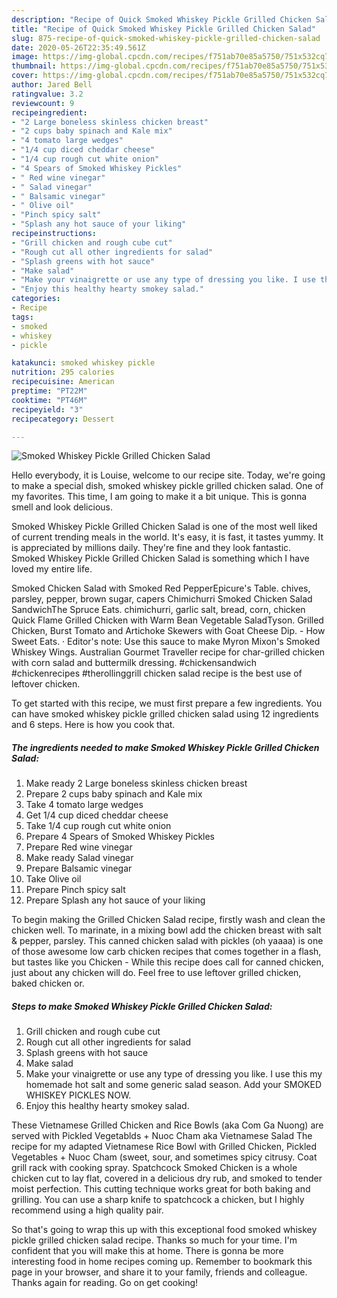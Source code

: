 ```yaml
---
description: "Recipe of Quick Smoked Whiskey Pickle Grilled Chicken Salad"
title: "Recipe of Quick Smoked Whiskey Pickle Grilled Chicken Salad"
slug: 875-recipe-of-quick-smoked-whiskey-pickle-grilled-chicken-salad
date: 2020-05-26T22:35:49.561Z
image: https://img-global.cpcdn.com/recipes/f751ab70e85a5750/751x532cq70/smoked-whiskey-pickle-grilled-chicken-salad-recipe-main-photo.jpg
thumbnail: https://img-global.cpcdn.com/recipes/f751ab70e85a5750/751x532cq70/smoked-whiskey-pickle-grilled-chicken-salad-recipe-main-photo.jpg
cover: https://img-global.cpcdn.com/recipes/f751ab70e85a5750/751x532cq70/smoked-whiskey-pickle-grilled-chicken-salad-recipe-main-photo.jpg
author: Jared Bell
ratingvalue: 3.2
reviewcount: 9
recipeingredient:
- "2 Large boneless skinless chicken breast"
- "2 cups baby spinach and Kale mix"
- "4 tomato large wedges"
- "1/4 cup diced cheddar cheese"
- "1/4 cup rough cut white onion"
- "4 Spears of Smoked Whiskey Pickles"
- " Red wine vinegar"
- " Salad vinegar"
- " Balsamic vinegar"
- " Olive oil"
- "Pinch spicy salt"
- "Splash any hot sauce of your liking"
recipeinstructions:
- "Grill chicken and rough cube cut"
- "Rough cut all other ingredients for salad"
- "Splash greens with hot sauce"
- "Make salad"
- "Make your vinaigrette or use any type of dressing you like. I use this my homemade hot salt and some generic salad season. Add your SMOKED WHISKEY PICKLES NOW."
- "Enjoy this healthy hearty smokey salad."
categories:
- Recipe
tags:
- smoked
- whiskey
- pickle

katakunci: smoked whiskey pickle 
nutrition: 295 calories
recipecuisine: American
preptime: "PT22M"
cooktime: "PT46M"
recipeyield: "3"
recipecategory: Dessert

---
```



![Smoked Whiskey Pickle Grilled Chicken Salad](https://img-global.cpcdn.com/recipes/f751ab70e85a5750/751x532cq70/smoked-whiskey-pickle-grilled-chicken-salad-recipe-main-photo.jpg)

Hello everybody, it is Louise, welcome to our recipe site. Today, we're going to make a special dish, smoked whiskey pickle grilled chicken salad. One of my favorites. This time, I am going to make it a bit unique. This is gonna smell and look delicious.

Smoked Whiskey Pickle Grilled Chicken Salad is one of the most well liked of current trending meals in the world. It's easy, it is fast, it tastes yummy. It is appreciated by millions daily. They're fine and they look fantastic. Smoked Whiskey Pickle Grilled Chicken Salad is something which I have loved my entire life.

Smoked Chicken Salad with Smoked Red PepperEpicure&#39;s Table. chives, parsley, pepper, brown sugar, capers Chimichurri Smoked Chicken Salad SandwichThe Spruce Eats. chimichurri, garlic salt, bread, corn, chicken Quick Flame Grilled Chicken with Warm Bean Vegetable SaladTyson. Grilled Chicken, Burst Tomato and Artichoke Skewers with Goat Cheese Dip. - How Sweet Eats. · Editor&#39;s note: Use this sauce to make Myron Mixon&#39;s Smoked Whiskey Wings. Australian Gourmet Traveller recipe for char-grilled chicken with corn salad and buttermilk dressing. #chickensandwich #chickenrecipes #therollinggrill chicken salad recipe is the best use of leftover chicken.


To get started with this recipe, we must first prepare a few ingredients. You can have smoked whiskey pickle grilled chicken salad using 12 ingredients and 6 steps. Here is how you cook that.

<!--inarticleads1-->

##### The ingredients needed to make Smoked Whiskey Pickle Grilled Chicken Salad:

1. Make ready 2 Large boneless skinless chicken breast
1. Prepare 2 cups baby spinach and Kale mix
1. Take 4 tomato large wedges
1. Get 1/4 cup diced cheddar cheese
1. Take 1/4 cup rough cut white onion
1. Prepare 4 Spears of Smoked Whiskey Pickles
1. Prepare  Red wine vinegar
1. Make ready  Salad vinegar
1. Prepare  Balsamic vinegar
1. Take  Olive oil
1. Prepare Pinch spicy salt
1. Prepare Splash any hot sauce of your liking


To begin making the Grilled Chicken Salad recipe, firstly wash and clean the chicken well. To marinate, in a mixing bowl add the chicken breast with salt &amp; pepper, parsley. This canned chicken salad with pickles (oh yaaaa) is one of those awesome low carb chicken recipes that comes together in a flash, but tastes like you Chicken - While this recipe does call for canned chicken, just about any chicken will do. Feel free to use leftover grilled chicken, baked chicken or. 

<!--inarticleads2-->

##### Steps to make Smoked Whiskey Pickle Grilled Chicken Salad:

1. Grill chicken and rough cube cut
1. Rough cut all other ingredients for salad
1. Splash greens with hot sauce
1. Make salad
1. Make your vinaigrette or use any type of dressing you like. I use this my homemade hot salt and some generic salad season. Add your SMOKED WHISKEY PICKLES NOW.
1. Enjoy this healthy hearty smokey salad.


These Vietnamese Grilled Chicken and Rice Bowls (aka Com Ga Nuong) are served with Pickled Vegetablds + Nuoc Cham aka Vietnamese Salad The recipe for my adapted Vietnamese Rice Bowl with Grilled Chicken, Pickled Vegetables + Nuoc Cham (sweet, sour, and sometimes spicy citrusy. Coat grill rack with cooking spray. Spatchcock Smoked Chicken is a whole chicken cut to lay flat, covered in a delicious dry rub, and smoked to tender moist perfection. This cutting technique works great for both baking and grilling. You can use a sharp knife to spatchcock a chicken, but I highly recommend using a high quality pair. 

So that's going to wrap this up with this exceptional food smoked whiskey pickle grilled chicken salad recipe. Thanks so much for your time. I'm confident that you will make this at home. There is gonna be more interesting food in home recipes coming up. Remember to bookmark this page in your browser, and share it to your family, friends and colleague. Thanks again for reading. Go on get cooking!
